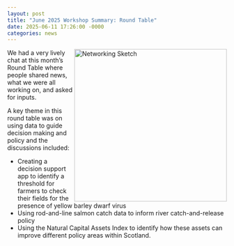 ```yaml
---
layout: post
title: "June 2025 Workshop Summary: Round Table"
date: 2025-06-11 17:26:00 -0000
categories: news
---
```


<img src="/img/NetworkOrangeBlueScanv1.PNG" alt="Networking Sketch" width=350px align = "right"> 


We had a very lively chat at this month’s Round Table where people shared news, what we were all working on, and asked for inputs.


A key theme in this round table was on using data to guide decision making and policy and the discussions included:

* Creating a decision support app to identify a threshold for farmers to check their fields for the presence of yellow barley dwarf virus
* Using rod-and-line salmon catch data to inform river catch-and-release policy
* Using the Natural Capital Assets Index to identify how these assets can improve different policy areas within Scotland.
